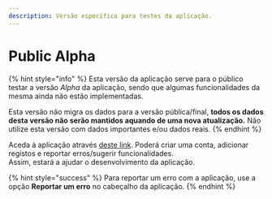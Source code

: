 ```yaml
---
description: Versão específica para testes da aplicação.
---
```


# Public Alpha

{% hint style="info" %}
Esta versão da aplicação serve para o público testar a versão _Alpha_ da aplicação, sendo que algumas funcionalidades da mesma ainda não estão implementadas.

Esta versão não migra os dados para a versão pública/final, **todos os dados desta versão não serão mantidos aquando de uma nova atualização.** Não utilize esta versão com dados importantes e/ou dados reais.
{% endhint %}

Aceda à aplicação através [deste link](https://afonsosantos.pythonanywhere.com/). Poderá criar uma conta, adicionar registos e reportar erros/sugerir funcionalidades.  
Assim, estará a ajudar o desenvolvimento da aplicação.

{% hint style="success" %}
Para reportar um erro com a aplicação, use a opção **Reportar um erro** no cabeçalho da aplicação.
{% endhint %}




